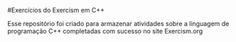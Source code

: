 #Exercícios do Exercism em C++

Esse repositório foi criado para armazenar atividades sobre a linguagem de programação C++ completadas com sucesso no site Exercism.org
